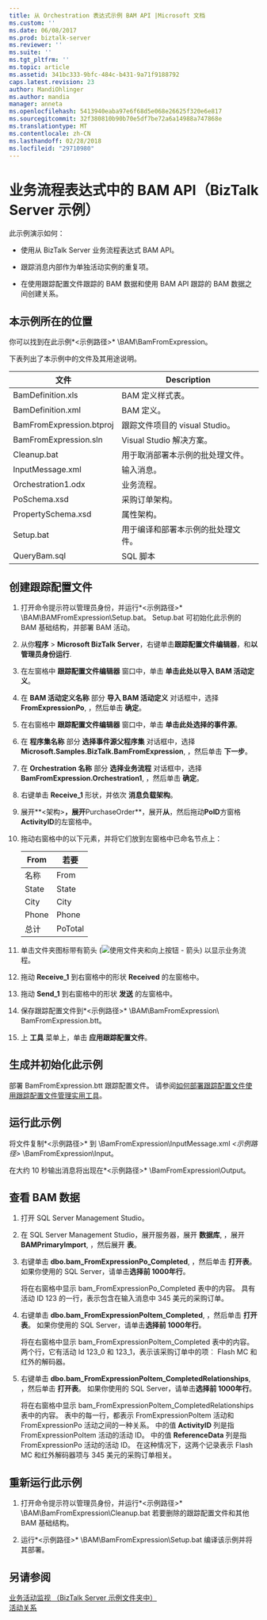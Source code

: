 ```yaml
---
title: 从 Orchestration 表达式示例 BAM API |Microsoft 文档
ms.custom: ''
ms.date: 06/08/2017
ms.prod: biztalk-server
ms.reviewer: ''
ms.suite: ''
ms.tgt_pltfrm: ''
ms.topic: article
ms.assetid: 341bc333-9bfc-484c-b431-9a71f9188792
caps.latest.revision: 23
author: MandiOhlinger
ms.author: mandia
manager: anneta
ms.openlocfilehash: 5413940eaba97e6f68d5e068e26625f320e6e817
ms.sourcegitcommit: 32f380810b90b70e5df7be72a6a14988a747868e
ms.translationtype: MT
ms.contentlocale: zh-CN
ms.lasthandoff: 02/28/2018
ms.locfileid: "29710980"
---
```

# <a name="bam-api-from-an-orchestration-expression-biztalk-server-sample"></a>业务流程表达式中的 BAM API（BizTalk Server 示例）
此示例演示如何：  
  
-   使用从 BizTalk Server 业务流程表达式 BAM API。  
  
-   跟踪消息内部作为单独活动实例的重复项。  
  
-   在使用跟踪配置文件跟踪的 BAM 数据和使用 BAM API 跟踪的 BAM 数据之间创建关系。  
  
## <a name="where-to-find-this-sample"></a>本示例所在的位置  
 你可以找到在此示例*\<示例路径\>* \BAM\BamFromExpression。  
  
 下表列出了本示例中的文件及其用途说明。  
  
|文件|Description|  
|----------|-----------------|  
|BamDefinition.xls|BAM 定义样式表。|  
|BamDefinition.xml|BAM 定义。|  
|BamFromExpression.btproj|跟踪文件项目的 visual Studio。|  
|BamFromExpression.sln|Visual Studio 解决方案。|  
|Cleanup.bat|用于取消部署本示例的批处理文件。|  
|InputMessage.xml|输入消息。|  
|Orchestration1.odx|业务流程。|  
|PoSchema.xsd|采购订单架构。|  
|PropertySchema.xsd|属性架构。|  
|Setup.bat|用于编译和部署本示例的批处理文件。|  
|QueryBam.sql|SQL 脚本|  
  
## <a name="create-the-tracking-profile"></a>创建跟踪配置文件  
  
1.  打开命令提示符以管理员身份，并运行*\<示例路径\>* \BAM\BAMFromExpression\Setup.bat。 Setup.bat 可初始化此示例的 BAM 基础结构，并部署 BAM 活动。  
  
2.  从你**程序** > **Microsoft BizTalk Server**，右键单击**跟踪配置文件编辑器**，和**以管理员身份运行**.
  
3.  在左窗格中 **跟踪配置文件编辑器** 窗口中，单击 **单击此处以导入 BAM 活动定义**。  
  
4.  在 **BAM 活动定义名称** 部分 **导入 BAM 活动定义** 对话框中，选择 **FromExpressionPo**, ，然后单击 **确定**。  
  
5.  在右窗格中 **跟踪配置文件编辑器** 窗口中，单击 **单击此处选择的事件源**。  
  
6.  在 **程序集名称** 部分 **选择事件源父程序集** 对话框中，选择 **Microsoft.Samples.BizTalk.BamFromExpression**, ，然后单击 **下一步**。  
  
7.  在 **Orchestration 名称** 部分 **选择业务流程** 对话框中，选择 **BamFromExpression.Orchestration1**, ，然后单击 **确定**。  
  
8.  右键单击 **Receive_1** 形状，并依次 **消息负载架构**。  
  
9. 展开**\<架构\>**，展开**PurchaseOrder**，展开**从**，然后拖动**PoID**方窗格**ActivityID**的左窗格中。  
  
10. 拖动右窗格中的以下元素，并将它们放到左窗格中已命名节点上：  
  
    |From|若要|  
    |----------|--------|  
    |名称|From|  
    |State|State|  
    |City|City|  
    |Phone|Phone|  
    |总计|PoTotal|  
  
11. 单击文件夹图标带有箭头 (![使用文件夹和向上按钮 &#45; 箭头](../core/media/abccd08b-2b01-49c6-80ed-a032bbbd10d4.gif "abccd08b-2b01-49c6-80ed-a032bbbd10d4")) 以显示业务流程。  
  
12. 拖动 **Receive_1** 到右窗格中的形状 **Received** 的左窗格中。  
  
13. 拖动 **Send_1** 到右窗格中的形状 **发送** 的左窗格中。  
  
14. 保存跟踪配置文件到*\<示例路径\>* \BAM\BamFromExpression\ BamFromExpression.btt。  
  
15. 上 **工具** 菜单上，单击 **应用跟踪配置文件**。  
  
## <a name="build-and-initialize-this-sample"></a>生成并初始化此示例  
  
部署 BamFromExpression.btt 跟踪配置文件。 请参阅[如何部署跟踪配置文件使用跟踪配置文件管理实用工具](../core/how-to-deploy-tracking-profiles-with-the-tracking-profiles-management-utility.md)。  
  
## <a name="run-this-sample"></a>运行此示例  
  
将文件复制*\<示例路径\>* 到 \BamFromExpression\InputMessage.xml *\<示例路径\>* \BamFromExpression\Input。  
  
在大约 10 秒输出消息将出现在*\<示例路径\>* \BamFromExpression\Output。  
  
## <a name="view-the-bam-data"></a>查看 BAM 数据  
  
1.  打开 SQL Server Management Studio。  
  
2.  在 SQL Server Management Studio，展开服务器，展开 **数据库**, ，展开 **BAMPrimaryImport**, ，然后展开 **表**。  
  
3.  右键单击 **dbo.bam_FromExpressionPo_Completed**, ，然后单击 **打开表**。 如果你使用的 SQL Server，请单击**选择前 1000年行**。  
  
     将在右窗格中显示 bam_FromExpressionPo_Completed 表中的内容。 具有活动 ID 123 的一行，表示包含在输入消息中 345 美元的采购订单。  
  
4.  右键单击 **dbo.bam_FromExpressionPoItem_Completed**, ，然后单击 **打开表**。 如果你使用的 SQL Server，请单击**选择前 1000年行**。  
  
     将在右窗格中显示 bam_FromExpressionPoItem_Completed 表中的内容。 两个行，它有活动 Id 123_0 和 123_1，表示该采购订单中的项︰ Flash MC 和红外的解码器。  
  
5.  右键单击 **dbo.bam_FromExpressionPoItem_CompletedRelationships**, ，然后单击 **打开表**。 如果你使用的 SQL Server，请单击**选择前 1000年行**。  
  
     将在右窗格中显示 bam_FromExpressionPoItem_CompletedRelationships 表中的内容。 表中的每一行，都表示 FromExpressionPoItem 活动和 FromExpressionPo 活动之间的一种关系。 中的值 **ActivityID** 列是指 FromExpressionPoItem 活动的活动 ID。 中的值 **ReferenceData** 列是指 FromExpressionPo 活动的活动 ID。 在这种情况下，这两个记录表示 Flash MC 和红外解码器项与 345 美元的采购订单相关。  
  
## <a name="re-run-the-sample"></a>重新运行此示例  
  
1.  打开命令提示符以管理员身份，并运行*\<示例路径\>* \BAM\BamFromExpression\Cleanup.bat 若要删除的跟踪配置文件和其他 BAM 基础结构。 
  
2.  运行*\<示例路径\>* \BAM\BamFromExpression\Setup.bat 编译该示例并将其部署。  
  
## <a name="see-also"></a>另请参阅  
 [业务活动监视 （BizTalk Server 示例文件夹中）](../core/business-activity-monitoring-biztalk-server-samples-folder.md)   
 [活动关系](../core/activity-relationships.md)